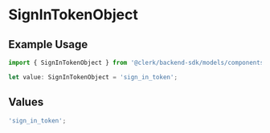 # SignInTokenObject

## Example Usage

```typescript
import { SignInTokenObject } from '@clerk/backend-sdk/models/components';

let value: SignInTokenObject = 'sign_in_token';
```

## Values

```typescript
'sign_in_token';
```
